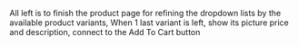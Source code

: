 All left is to finish the product page for refining the dropdown lists by the available product variants,
When 1 last variant is left, show its picture price and description, connect to the Add To Cart button
